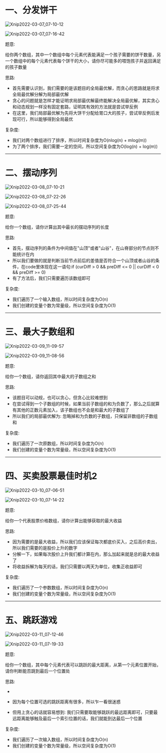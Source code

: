 # 一、分发饼干

![Xnip2022-03-07_07-10-12](Greedy/Xnip2022-03-07_07-10-12.jpg)



![Xnip2022-03-07_07-16-42](Greedy/Xnip2022-03-07_07-16-42.jpg)

题意:

给你两个数组，其中一个数组中每个元素代表能满足一个孩子需要的饼干数量，另一个数组中的每个元素代表每个饼干的大小，请你尽可能多的喂饱孩子并返回满足的孩子数量





思路:

- 首先需要认识到，我们需要的是该题目的全局最优解，而贪心的思路就是将求全局最优解分解为局部最优解
- 贪心的问题就是怎样才能证明求局部最优解最终能解决全局最优解，其实贪心和动态规划一样没有固定套路，证明其有效的方法就是尝试举反例
- 在这里，我们局部最优解为先将大饼干分配给胃口大的孩子，尝试举反例后发现可行，所以能够得到全局最优



复杂度:

- 我们对两个数组进行了排序，所以时间复杂度为O(nlog(n) + mlog(m))
- 为了两个排序，我们需要一定的空间，所以空间复杂度为O(log(n) + log(m))

<hr>











# 二、摆动序列

![Xnip2022-03-08_07-10-21](Greedy/Xnip2022-03-08_07-10-21.jpg)



![Xnip2022-03-08_07-22-26](Greedy/Xnip2022-03-08_07-22-26.jpg)



![Xnip2022-03-08_07-25-44](Greedy/Xnip2022-03-08_07-25-44.jpg)

题意:

给你一个数组，请你计算出其中最长的摆动序列的长度



思路:

- 首先，摆动序列的条件为中间值在"山顶"或者"山谷"，在山脊部分的节点则不能统计在内
- 所以我们要做的就是判断当前节点前后的差值是否符合一个山顶或者山谷的条件，在code里体现在这一语句:if (curDiff > 0 && preDiff <= 0 || curDiff < 0 && preDiff >= 0)
- 有了方法后，我们只需要遍历该数组即可



复杂度:

- 我们遍历了一个输入数组，所以时间复杂度为O(n)
- 我们创建的变量个数为常量级，所以空间复杂度为O(1)

<hr>











# 三、最大子数组和

![Xnip2022-03-09_11-09-57](Greedy/Xnip2022-03-09_11-09-57.jpg)



![Xnip2022-03-09_11-08-56](Greedy/Xnip2022-03-09_11-08-56.jpg)

题意:

给你一个数组，请你返回其中最大的子数组之和





思路:

- 该题目可以动规，也可以贪心，但贪心比较难想到
- 在尝试得到一个子数组的时候，如果当前子数组的和为负数了，那么之后就算有其他的正数元素加入，该子数组也不会是和最大的子数组了
- 所以我们的局部最优解为: 忽略掉和为负数的子数组，只保留非数组的子数组和



复杂度:

- 我们遍历了一次原数组，所以时间复杂度为O(n)
- 我们创建的变量个数为常量级，所以空间复杂度为O(1)

<hr>













# 四、买卖股票最佳时机2

![Xnip2022-03-10_07-06-51](Greedy/Xnip2022-03-10_07-06-51.jpg)



![Xnip2022-03-10_07-14-22](Greedy/Xnip2022-03-10_07-14-22.jpg)

题意:

给你一个代表股票价格数组，请你计算出能够获取的最大收益



思路:

- 因为需要的是最大收益，所以我们应该保证每次都底价买入，之后高价卖出，所以我们需要的是股价上升的数字
- 分解一下，如果每次股价上升我们都计算在内，那么加起来就是总的最大收益了
- 将收益拆解为每天的话，我们只需要以两天为单位，收集正收益即可



复杂度:

- 我们遍历了一个参数数组，所以时间复杂度为O(n)
- 我们创建的变量个数为常量级，所以空间复杂度为O(1)

<hr>













# 五、跳跃游戏

![Xnip2022-03-11_07-12-46](Greedy/Xnip2022-03-11_07-12-46.jpg)



![Xnip2022-03-11_07-19-33](Greedy/Xnip2022-03-11_07-19-33.jpg)

题意:

给你一个数组，其中每个元素代表可以跳跃的最大距离，从第一个元素位置开始，请你判断能否跳到最后一个位置处





思路:

- 

- 因为每个位置可选的跳跃距离有很多，所以乍一看很迷惑
- 但用上贪心的话就容易想到: 我们只需要取能够跳跃的最远距离即可，只要最远距离能够触及最后一个索引位置的话，我们就能到达最后一个位置



复杂度:

- 我们遍历了一次输入数组，所以时间复杂度为O(n)
- 我们创建的变量个数为常量级，所以空间复杂度为O(1)



